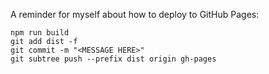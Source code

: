 A reminder for myself about how to deploy to GitHub Pages:

```shell
npm run build
git add dist -f
git commit -m "<MESSAGE HERE>"
git subtree push --prefix dist origin gh-pages
```